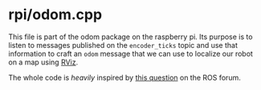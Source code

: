 # rpi/odom.cpp

This file is part of the odom package on the raspberry pi. Its purpose is to listen to messages published on the `encoder_ticks` topic and use that information to craft an `odom` message that we can use to localize our robot on a map using [RViz](software/ros/advanced/rviz.md).

The whole code is *heavily* inspired by [this question](https://answers.ros.org/question/11973/gathering-wheel-encoder-data-and-publishing-on-the-odom-topic/) on the ROS forum.
